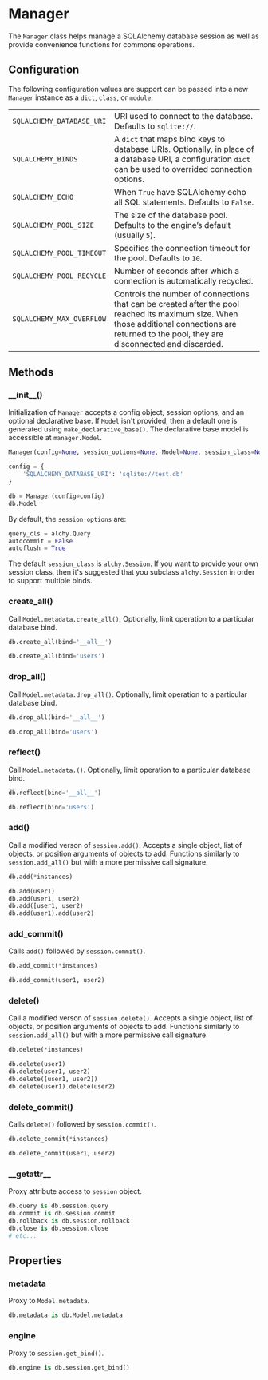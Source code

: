 # Manager

The `Manager` class helps manage a SQLAlchemy database session as well as provide convenience functions for commons operations.

## Configuration

The following configuration values are support can be passed into a new `Manager` instance as a `dict`, `class`, or `module`.

|||
|-|-|
| `SQLALCHEMY_DATABASE_URI` | URI used to connect to the database. Defaults to `sqlite://`. |
| `SQLALCHEMY_BINDS` | A `dict` that maps bind keys to database URIs. Optionally, in place of a database URI, a configuration `dict` can be used to overrided connection options. |
| `SQLALCHEMY_ECHO` | When `True` have SQLAlchemy echo all SQL statements. Defaults to `False`. |
| `SQLALCHEMY_POOL_SIZE` | The size of the database pool. Defaults to the engine’s default (usually `5`). |
| `SQLALCHEMY_POOL_TIMEOUT` | Specifies the connection timeout for the pool. Defaults to `10`. |
| `SQLALCHEMY_POOL_RECYCLE` | Number of seconds after which a connection is automatically recycled. |
| `SQLALCHEMY_MAX_OVERFLOW` | Controls the number of connections that can be created after the pool reached its maximum size. When those additional connections are returned to the pool, they are disconnected and discarded. |

## Methods

### \_\_init\_\_()

Initialization of `Manager` accepts a config object, session options, and an optional declarative base. If `Model` isn't provided, then a default one is generated using `make_declarative_base()`. The declarative base model is accessible at `manager.Model`.


```python
Manager(config=None, session_options=None, Model=None, session_class=None)

config = {
    'SQLALCHEMY_DATABASE_URI': 'sqlite://test.db'
}

db = Manager(config=config)
db.Model
```

By default, the `session_options` are:

```python
query_cls = alchy.Query
autocommit = False
autoflush = True
```

The default `session_class` is `alchy.Session`. If you want to provide your own session class, then it's suggested that you subclass `alchy.Session` in order to support multiple binds.

### create_all()

Call `Model.metadata.create_all()`. Optionally, limit operation to a particular database bind.

```python
db.create_all(bind='__all__')

db.create_all(bind='users')
```

### drop_all()

Call `Model.metadata.drop_all()`. Optionally, limit operation to a particular database bind.

```python
db.drop_all(bind='__all__')

db.drop_all(bind='users')
```

### reflect()

Call `Model.metadata.()`. Optionally, limit operation to a particular database bind.

```python
db.reflect(bind='__all__')

db.reflect(bind='users')
```

### add()

Call a modified verson of `session.add()`. Accepts a single object, list of objects, or position arguments of objects to add. Functions similarly to `session.add_all()` but with a more permissive call signature.

```python
db.add(*instances)

db.add(user1)
db.add(user1, user2)
db.add([user1, user2)
db.add(user1).add(user2)
```

### add_commit()

Calls `add()` followed by `session.commit()`.

```python
db.add_commit(*instances)

db.add_commit(user1, user2)
```

### delete()

Call a modified verson of `session.delete()`. Accepts a single object, list of objects, or position arguments of objects to add. Functions similarly to `session.add_all()` but with a more permissive call signature.

```python
db.delete(*instances)

db.delete(user1)
db.delete(user1, user2)
db.delete([user1, user2])
db.delete(user1).delete(user2)
```

### delete_commit()

Calls `delete()` followed by `session.commit()`.

```python
db.delete_commit(*instances)

db.delete_commit(user1, user2)
```

### \_\_getattr\_\_

Proxy attribute access to `session` object.

```python
db.query is db.session.query
db.commit is db.session.commit
db.rollback is db.session.rollback
db.close is db.session.close
# etc...
```

## Properties

### metadata

Proxy to `Model.metadata`.

```python
db.metadata is db.Model.metadata
```

### engine

Proxy to `session.get_bind()`.

```python
db.engine is db.session.get_bind()
```
